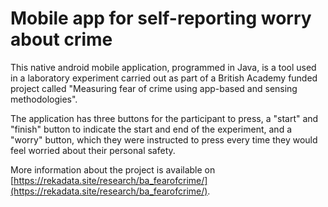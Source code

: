 # Mobile app for self-reporting worry about crime

This native android mobile application, programmed in Java, is a tool used in a laboratory experiment carried out as part of a British Academy funded project called "Measuring fear of crime using app-based and sensing methodologies".

The application has three buttons for the participant to press, a "start" and "finish" button to indicate the start and end of the experiment, and a "worry" button, which they were instructed to press every time they would feel worried about their personal safety. 

More information about the project is available on [https://rekadata.site/research/ba_fearofcrime/](https://rekadata.site/research/ba_fearofcrime/).

